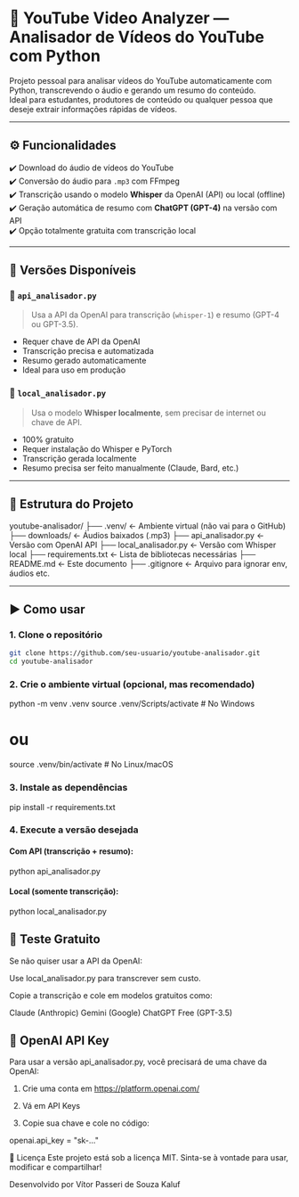 # 🎥 YouTube Video Analyzer — Analisador de Vídeos do YouTube com Python

Projeto pessoal para analisar vídeos do YouTube automaticamente com Python, transcrevendo o áudio e gerando um resumo do conteúdo.  
Ideal para estudantes, produtores de conteúdo ou qualquer pessoa que deseje extrair informações rápidas de vídeos.

---

## ⚙️ Funcionalidades

✔️ Download do áudio de vídeos do YouTube  
✔️ Conversão do áudio para `.mp3` com FFmpeg  
✔️ Transcrição usando o modelo **Whisper** da OpenAI (API) ou local (offline)  
✔️ Geração automática de resumo com **ChatGPT (GPT-4)** na versão com API  
✔️ Opção totalmente gratuita com transcrição local

---

## 🧠 Versões Disponíveis

### 🔹 `api_analisador.py`
> Usa a API da OpenAI para transcrição (`whisper-1`) e resumo (GPT-4 ou GPT-3.5).
- Requer chave de API da OpenAI
- Transcrição precisa e automatizada
- Resumo gerado automaticamente
- Ideal para uso em produção

### 🔹 `local_analisador.py`
> Usa o modelo **Whisper localmente**, sem precisar de internet ou chave de API.
- 100% gratuito
- Requer instalação do Whisper e PyTorch
- Transcrição gerada localmente
- Resumo precisa ser feito manualmente (Claude, Bard, etc.)

---

## 📂 Estrutura do Projeto
youtube-analisador/
├── .venv/ ← Ambiente virtual (não vai para o GitHub)
├── downloads/ ← Áudios baixados (.mp3)
├── api_analisador.py ← Versão com OpenAI API
├── local_analisador.py ← Versão com Whisper local
├── requirements.txt ← Lista de bibliotecas necessárias
├── README.md ← Este documento
├── .gitignore ← Arquivo para ignorar env, áudios etc.


---

## ▶️ Como usar

### 1. Clone o repositório

```bash
git clone https://github.com/seu-usuario/youtube-analisador.git
cd youtube-analisador
```


### 2. Crie o ambiente virtual (opcional, mas recomendado)

python -m venv .venv
source .venv/Scripts/activate  # No Windows
# ou
source .venv/bin/activate      # No Linux/macOS


### 3. Instale as dependências

pip install -r requirements.txt


### 4. Execute a versão desejada

#### Com API (transcrição + resumo):
python api_analisador.py

#### Local (somente transcrição):

python local_analisador.py


## 🧪 Teste Gratuito
Se não quiser usar a API da OpenAI:

Use local_analisador.py para transcrever sem custo.

Copie a transcrição e cole em modelos gratuitos como:

Claude (Anthropic)
Gemini (Google)
ChatGPT Free (GPT-3.5)

## 🔐 OpenAI API Key
Para usar a versão api_analisador.py, você precisará de uma chave da OpenAI:

1. Crie uma conta em https://platform.openai.com/

2. Vá em API Keys

3. Copie sua chave e cole no código:

openai.api_key = "sk-..."

📄 Licença
Este projeto está sob a licença MIT.
Sinta-se à vontade para usar, modificar e compartilhar!

Desenvolvido por Vítor Passeri de Souza Kaluf



